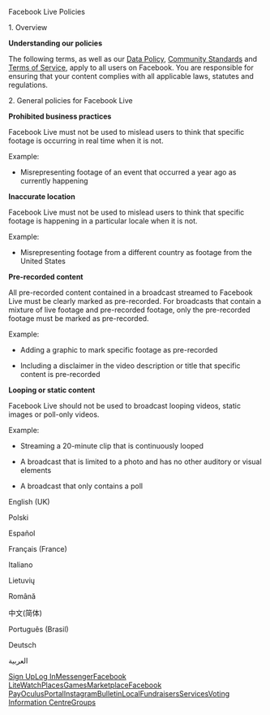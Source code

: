 Facebook Live Policies

1\. Overview

**Understanding our policies**

The following terms, as well as our [Data Policy](https://www.facebook.com/about/privacy/), [Community Standards](https://www.facebook.com/communitystandards/) and [Terms of Service](https://www.facebook.com/legal/terms), apply to all users on Facebook. You are responsible for ensuring that your content complies with all applicable laws, statutes and regulations.

2\. General policies for Facebook Live

**Prohibited business practices**

Facebook Live must not be used to mislead users to think that specific footage is occurring in real time when it is not.

Example:

*   Misrepresenting footage of an event that occurred a year ago as currently happening

**Inaccurate location**

Facebook Live must not be used to mislead users to think that specific footage is happening in a particular locale when it is not.

Example:

*   Misrepresenting footage from a different country as footage from the United States

**Pre-recorded content**

All pre-recorded content contained in a broadcast streamed to Facebook Live must be clearly marked as pre-recorded. For broadcasts that contain a mixture of live footage and pre-recorded footage, only the pre-recorded footage must be marked as pre-recorded.

Example:

*   Adding a graphic to mark specific footage as pre-recorded

*   Including a disclaimer in the video description or title that specific content is pre-recorded

**Looping or static content**

Facebook Live should not be used to broadcast looping videos, static images or poll-only videos.

Example:

*   Streaming a 20-minute clip that is continuously looped

*   A broadcast that is limited to a photo and has no other auditory or visual elements

*   A broadcast that only contains a poll

English (UK)

Polski

Español

Français (France)

Italiano

Lietuvių

Română

中文(简体)

Português (Brasil)

Deutsch

العربية

[Sign Up](https://www.facebook.com/reg/)[Log In](https://www.facebook.com/login/)[Messenger](https://l.facebook.com/l.php?u=https%3A%2F%2Fmessenger.com%2F&h=AT0cCbwtC_MdXXlK2CzQqSHHKUNTwjJp0KAjJpDpoSs5eSnjghFwZrgqOlpTj3KGJ_sOrb00c5qDcj1rslj7mRVDrcWyX3qJWckhQ1tZgKLtjl6khu5nDWoKtBOMU-gUG1xIqTUuBTpg5P1WMMCFO4Dr8GLD0uW86V0FUQ)[Facebook Lite](https://www.facebook.com/lite/)[Watch](https://en-gb.facebook.com/watch/)[Places](https://www.facebook.com/places/)[Games](https://www.facebook.com/games/)[Marketplace](https://www.facebook.com/marketplace/)[Facebook Pay](https://pay.facebook.com/)[Oculus](https://l.facebook.com/l.php?u=https%3A%2F%2Fwww.oculus.com%2F&h=AT0cCbwtC_MdXXlK2CzQqSHHKUNTwjJp0KAjJpDpoSs5eSnjghFwZrgqOlpTj3KGJ_sOrb00c5qDcj1rslj7mRVDrcWyX3qJWckhQ1tZgKLtjl6khu5nDWoKtBOMU-gUG1xIqTUuBTpg5P1WMMCFO4Dr8GLD0uW86V0FUQ)[Portal](https://portal.facebook.com/)[Instagram](https://l.facebook.com/l.php?u=https%3A%2F%2Fwww.instagram.com%2F&h=AT0cCbwtC_MdXXlK2CzQqSHHKUNTwjJp0KAjJpDpoSs5eSnjghFwZrgqOlpTj3KGJ_sOrb00c5qDcj1rslj7mRVDrcWyX3qJWckhQ1tZgKLtjl6khu5nDWoKtBOMU-gUG1xIqTUuBTpg5P1WMMCFO4Dr8GLD0uW86V0FUQ)[Bulletin](https://www.bulletin.com/)[Local](https://www.facebook.com/local/lists/245019872666104/)[Fundraisers](https://www.facebook.com/fundraisers/)[Services](https://www.facebook.com/biz/directory/)[Voting Information Centre](https://www.facebook.com/votinginformationcenter/?entry_point=c2l0ZQ%3D%3D)[Groups](https://www.facebook.com/groups/explore/)